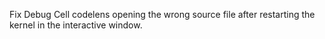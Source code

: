 Fix Debug Cell codelens opening the wrong source file after restarting the kernel in the interactive window.